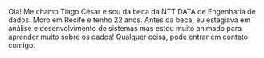 Olá! Me chamo Tiago César e sou da beca da NTT DATA de Engenharia de dados. Moro em Recife e tenho 22 anos. Antes da beca, eu estagiava em análise e desenvolvimento de sistemas mas estou muito animado para aprender muito sobre os dados! Qualquer coisa, pode entrar em contato comigo.


